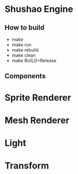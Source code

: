 # Shushao Engine

## How to build

* make
* make run
* make rebuild
* make clean
* make BUILD=Release

## Components

# Sprite Renderer
# Mesh Renderer
# Light
# Transform